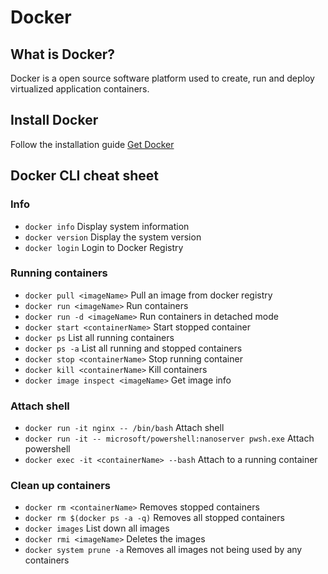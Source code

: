 # Docker
## What is Docker?
Docker is a open source software platform used to create, run and deploy virtualized application containers.

## Install Docker
Follow the installation guide [Get Docker](https://docs.docker.com/get-docker/)

## Docker CLI cheat sheet
### Info
- ```docker info``` Display system information
- ```docker version``` Display the system version
- ```docker login``` Login to Docker Registry

### Running containers
- ```docker pull <imageName>``` Pull an image from docker registry
- ```docker run <imageName>``` Run containers
- ```docker run -d <imageName>``` Run containers in detached mode
- ```docker start <containerName>``` Start stopped container
- ```docker ps``` List all running containers
- ```docker ps -a``` List all running and stopped containers
- ```docker stop <containerName>``` Stop running container
- ```docker kill <containerName>``` Kill containers
- ```docker image inspect <imageName>``` Get image info

### Attach shell
- ```docker run -it nginx -- /bin/bash``` Attach shell
- ```docker run -it -- microsoft/powershell:nanoserver pwsh.exe``` Attach powershell
- ```docker exec -it <containerName> --bash``` Attach to a running container

### Clean up containers
- ```docker rm <containerName>``` Removes stopped containers
- ```docker rm $(docker ps -a -q)``` Removes all stopped containers
- ```docker images``` List down all images
- ```docker rmi <imageName>``` Deletes the images
- ```docker system prune -a``` Removes all images not being used by any containers 
    
